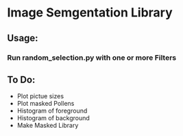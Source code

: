 # Image Semgentation Library

## Usage:

### Run random_selection.py with one or more Filters

## To Do:

- Plot pictue sizes
- Plot masked Pollens
- Histogram of foreground
- Histogram of background
- Make Masked Library
